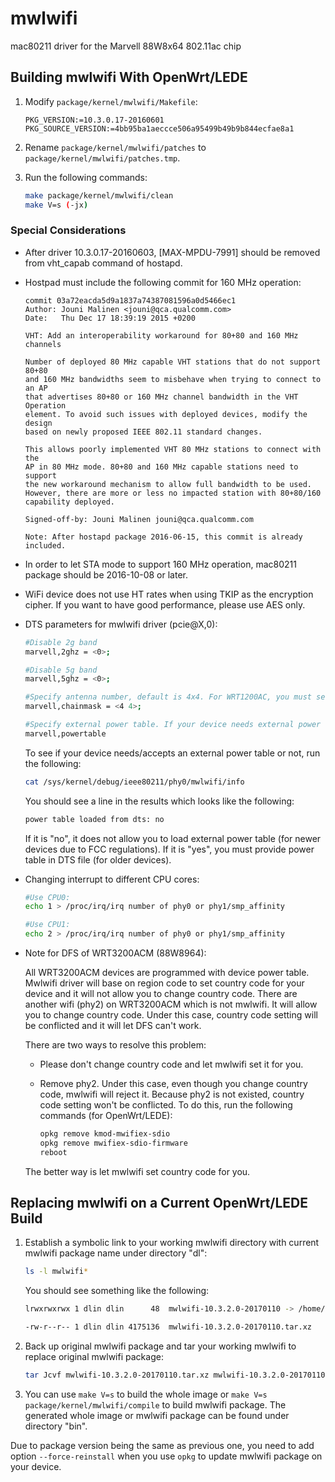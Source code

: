 # mwlwifi
mac80211 driver for the Marvell 88W8x64 802.11ac chip

## Building mwlwifi With OpenWrt/LEDE
1. Modify `package/kernel/mwlwifi/Makefile`:
    ```
    PKG_VERSION:=10.3.0.17-20160601
    PKG_SOURCE_VERSION:=4bb95ba1aeccce506a95499b49b9b844ecfae8a1
    ```

2. Rename `package/kernel/mwlwifi/patches` to `package/kernel/mwlwifi/patches.tmp`.
3. Run the following commands:
    ```sh
    make package/kernel/mwlwifi/clean
    make V=s (-jx)
    ```

### Special Considerations
* After driver 10.3.0.17-20160603, [MAX-MPDU-7991] should be removed from vht_capab command of hostapd.

* Hostpad must include the following commit for 160 MHz operation:
    ```
    commit 03a72eacda5d9a1837a74387081596a0d5466ec1
    Author: Jouni Malinen <jouni@qca.qualcomm.com>
    Date:   Thu Dec 17 18:39:19 2015 +0200
    
    VHT: Add an interoperability workaround for 80+80 and 160 MHz channels

    Number of deployed 80 MHz capable VHT stations that do not support 80+80
    and 160 MHz bandwidths seem to misbehave when trying to connect to an AP
    that advertises 80+80 or 160 MHz channel bandwidth in the VHT Operation
    element. To avoid such issues with deployed devices, modify the design
    based on newly proposed IEEE 802.11 standard changes.

    This allows poorly implemented VHT 80 MHz stations to connect with the
    AP in 80 MHz mode. 80+80 and 160 MHz capable stations need to support
    the new workaround mechanism to allow full bandwidth to be used.
    However, there are more or less no impacted station with 80+80/160
    capability deployed.

    Signed-off-by: Jouni Malinen jouni@qca.qualcomm.com

    Note: After hostapd package 2016-06-15, this commit is already included.
    ```

* In order to let STA mode to support 160 MHz operation, mac80211 package should be 2016-10-08 or later.

* WiFi device does not use HT rates when using TKIP as the encryption cipher. If you want to have good performance, please use AES only.

* DTS parameters for mwlwifi driver (pcie@X,0):
    ```sh
    #Disable 2g band
    marvell,2ghz = <0>;

    #Disable 5g band
    marvell,5ghz = <0>;
    
    #Specify antenna number, default is 4x4. For WRT1200AC, you must set these values to 2x2.
    marvell,chainmask = <4 4>;
    
    #Specify external power table. If your device needs external power table, you must provide the power table via this parameter, otherwise the Tx power will be pretty low.
    marvell,powertable
    ```

    To see if your device needs/accepts an external power table or not, run the following:
    ```sh
    cat /sys/kernel/debug/ieee80211/phy0/mwlwifi/info
    ```
    
    You should see a line in the results which looks like the following:
    ```sh
    power table loaded from dts: no
    ```

    If it is "no", it does not allow you to load external power table (for newer devices due to FCC regulations). If it is "yes", you must provide power table in DTS file (for older devices).

* Changing interrupt to different CPU cores:
    ```sh
    #Use CPU0:
    echo 1 > /proc/irq/irq number of phy0 or phy1/smp_affinity

    #Use CPU1:
    echo 2 > /proc/irq/irq number of phy0 or phy1/smp_affinity
    ```

* Note for DFS of WRT3200ACM (88W8964):

    All WRT3200ACM devices are programmed with device power table. Mwlwifi driver will base on region code to set country code for your device and it will not allow you to change country code. There are another wifi (phy2) on WRT3200ACM which is not mwlwifi. It will allow you to change country code. Under this case, country code setting will be conflicted and it will let DFS can't work.

    There are two ways to resolve this problem:
    * Please don't change country code and let mwlwifi set it for you.
    * Remove phy2. Under this case, even though you change country code, mwlwifi will reject it. Because phy2 is not existed, country code setting won't be conflicted. To do this, run the following commands (for OpenWrt/LEDE):
    
        ```sh
        opkg remove kmod-mwifiex-sdio
        opkg remove mwifiex-sdio-firmware
        reboot
        ```

    The better way is let mwlwifi set country code for you.

## Replacing mwlwifi on a Current OpenWrt/LEDE Build

1. Establish a symbolic link to your working mwlwifi directory with current mwlwifi package name under directory "dl":
    ```sh
    ls -l mwlwifi*
    ```

    You should see something like the following:
    ```sh
    lrwxrwxrwx 1 dlin dlin      48  mwlwifi-10.3.2.0-20170110 -> /home/dlin/home2/projects/github/mwlwifi

    -rw-r--r-- 1 dlin dlin 4175136  mwlwifi-10.3.2.0-20170110.tar.xz
    ```

2. Back up original mwlwifi package and tar your working mwlwifi to replace original mwlwifi package:

    ```sh
    tar Jcvf mwlwifi-10.3.2.0-20170110.tar.xz mwlwifi-10.3.2.0-20170110/.
    ```

3. You can use `make V=s` to build the whole image or `make V=s package/kernel/mwlwifi/compile` to build mwlwifi package. The generated whole image or mwlwifi package can be found under directory "bin".

Due to package version being the same as previous one, you need to add option `--force-reinstall` when you use `opkg` to update mwlwifi package on your device.